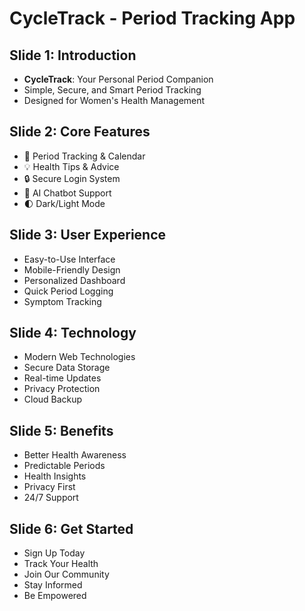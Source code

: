 # CycleTrack - Period Tracking App

## Slide 1: Introduction
- **CycleTrack**: Your Personal Period Companion
- Simple, Secure, and Smart Period Tracking
- Designed for Women's Health Management

## Slide 2: Core Features
- 📅 Period Tracking & Calendar
- 💡 Health Tips & Advice
- 🔒 Secure Login System
- 🤖 AI Chatbot Support
- 🌓 Dark/Light Mode

## Slide 3: User Experience
- Easy-to-Use Interface
- Mobile-Friendly Design
- Personalized Dashboard
- Quick Period Logging
- Symptom Tracking

## Slide 4: Technology
- Modern Web Technologies
- Secure Data Storage
- Real-time Updates
- Privacy Protection
- Cloud Backup

## Slide 5: Benefits
- Better Health Awareness
- Predictable Periods
- Health Insights
- Privacy First
- 24/7 Support

## Slide 6: Get Started
- Sign Up Today
- Track Your Health
- Join Our Community
- Stay Informed
- Be Empowered 